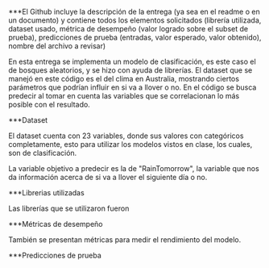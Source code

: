 ***El Github incluye la descripción de la entrega (ya sea en el readme o en un documento) y contiene todos los elementos solicitados (librería utilizada, dataset usado, métrica de desempeño (valor logrado sobre el subset de prueba), predicciones de prueba (entradas, valor esperado, valor obtenido), nombre del archivo a revisar)

En esta entrega se implementa un modelo de clasificación, es este caso el de bosques aleatorios, y se hizo con ayuda de librerías. El dataset que se manejó en este código es el del clima en Australia, mostrando ciertos parámetros que podrían influir en si va a llover o no. En el código se busca predecir al tomar en cuenta las variables que se correlacionan lo más posible con el resultado. 

***Dataset 

El dataset cuenta con 23 variables, donde sus valores con categóricos completamente, esto para utilizar los modelos vistos en clase, los cuales, son de clasificación.

La variable objetivo a predecir es la de "RainTomorrow", la variable que nos da información acerca de si va a llover el siguiente día o no.


***Librerias utilizadas  

Las librerías que se utilizaron fueron 




***Métricas de desempeño

También se presentan métricas para medir el rendimiento del modelo.


***Predicciones de prueba
